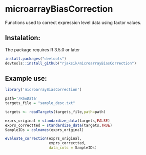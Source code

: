 
<!-- README.md is generated from README.Rmd. Please edit that file -->

# microarrayBiasCorrection

<!-- badges: start -->
<!-- badges: end -->

Functions used to correct expression level data using factor values.

## Instalation:

The package requires R 3.5.0 or later

``` r
install.packages("devtools")  
devtools::install_github("rjaksik/microarrayBiasCorrection")
```

## Example use:

``` r
library('microarrayBiasCorrection')

path='/RawData'
targets_file = "sample_desc.txt"

targets <- readTargets(targets_file,path=path)

exprs_original = standardize_data(targets,FALSE)
exprs_correctted = standardize_data(targets,TRUE)
SampleIDs = colnames(exprs_original)

evaluate_correction(exprs_original,
                    exprs_correctted,
                    data_cols = SampleIDs)




```
